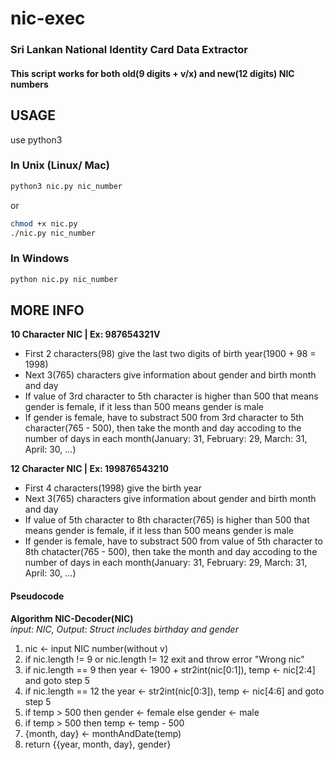 # nic-exec
### Sri Lankan National Identity Card Data Extractor
#### This script works for <b>both</b> old(9 digits + v/x) and new(12 digits) NIC numbers

## USAGE
use python3

### In Unix (Linux/ Mac)
  ```bash
  python3 nic.py nic_number
  ```
  or
  ```bash
  chmod +x nic.py
  ./nic.py nic_number
  ```
### In Windows
  ```cmd
  python nic.py nic_number
  ```

## MORE INFO   
<b>10 Character NIC | Ex: 987654321V</b>
<ul>
  <li>First 2 characters(98) give the last two digits of birth year(1900 + 98 = 1998)</li>
  <li>Next 3(765) characters give information about gender and birth month and day</li>
  <li>If value of 3rd character to 5th character is higher than 500 that means gender is female, if it less than 500 means gender is male</li>
  <li>If gender is female, have to substract 500 from 3rd character to 5th character(765 - 500), then take the month and day accoding to the number of days in each month(January: 31, February: 29, March: 31, April: 30, ...)</li>
</ul>

<b>12 Character NIC | Ex: 199876543210</b>
<ul>
  <li>First 4 characters(1998) give the birth year</li>
  <li>Next 3(765) characters give information about gender and birth month and day</li>
  <li>If value of 5th character to 8th character(765) is higher than 500 that means gender is female, if it less than 500 means gender is male</li>
  <li>If gender is female, have to substract 500 from value of 5th character to 8th chatacter(765 - 500), then take the month and day accoding to the number of days in each month(January: 31, February: 29, March: 31, April: 30, ...)</li>
</ul>

#### Pseudocode    
<b>Algorithm NIC-Decoder(NIC)</b><br/>
<i>input: NIC, Output: Struct includes birthday and gender</i><br/>
<ol>
    <li>nic <- input NIC number(without v)</li>
    <li>if nic.length != 9 or nic.length != 12 exit and throw error "Wrong nic"</li>
    <li>if nic.length == 9 then year <- 1900 + str2int(nic[0:1]), temp <- nic[2:4] and goto step 5</li>
    <li>if nic.length == 12 the year <- str2int(nic[0:3]), temp <- nic[4:6] and goto step 5</li>
    <li>if temp > 500 then gender <- female else gender <- male</li>
    <li>if temp > 500 then temp <- temp - 500</li>
    <li>{month, day} <- monthAndDate(temp)</li>
    <li>return {{year, month, day}, gender}</li>
</ol>
